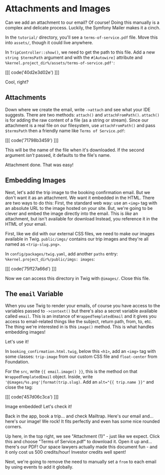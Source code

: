 # Attachments and Images

Can we add an attachment to our email? Of course! Doing this manually is a
complex and delicate process. Luckily, the Symfony Mailer makes it a cinch.

In the `tutorial/` directory, you'll see
a `terms-of-service.pdf` file. Move this into `assets/`, though it could live anywhere.

In `TripController::show()`, we need to get the path to this file. Add a new
`string $termsPath` argument and with the `#[Autowire]` attribute and
`%kernel.project_dir%/assets/terms-of-service.pdf'`:

[[[ code('40d2e3d02e') ]]]

Cool, right?

## Attachments

Down where we create the email, write `->attach` and
see what your IDE suggests. There are two methods: `attach()` and `attachFromPath()`.
`attach()` is for adding the raw content of a file (as a string or stream). Since
our attachment is a real file on our filesystem, use `attachFromPath()` and pass
`$termsPath` then a friendly name like `Terms of Service.pdf`:

[[[ code('71798b3459') ]]]

This will be the name of the file when it's downloaded.
If the second argument *isn't* passed, it defaults to the file's name.

Attachment done. That was easy!

## Embedding Images

Next, let's add the trip image to the booking confirmation email. But we don't want it
as an attachment. We want it embedded in the HTML. There are two ways to
do this: First, the standard web way: use an `<img>` tag with an absolute URL to the
image hosted on your site. But, we're going to be clever and embed the image
directly into the email. This is *like* an attachment, but isn't available for download
Instead, you reference it in the HTML of your email.

First, like we did with our external CSS files, we need to make our images
available in Twig. `public/imgs/` contains our trip images and they're all named as
`<trip-slug.png>`.

In `config/packages/twig.yaml`, add another `paths` entry:
`%kernel.project_dir%/public/imgs: images`:

[[[ code('75ff27a66d') ]]]

Now we can access this directory in Twig with `@images/`. Close this file.

## The `email` Variable

When you use Twig to render your emails, of course you have access to the variables
passed to `->context()` but there's also a secret variable available called `email`.
This is an instance of `WrappedTemplatedEmail` and it gives you access to
email-related things like the subject, return path, from, to, etc. The thing we're
interested in is this `image()` method. This is what handles embedding images!

Let's use it!

In `booking_confirmation.html.twig`, below this `<h1>`, add an `<img>` tag with
some classes: `trip-image` from our custom CSS file and `float-center` from Foundation.

For the `src`, write `{{ email.image() }}`, this is the method on that
`WrappedTemplatedEmail` object. Inside, write `'@images/%s.png'|format(trip.slug)`.
Add an `alt="{{ trip.name }}"` and close the tag:

[[[ code('457d06c3ca') ]]]

Image embedded! Let's check it!

Back in the app, book a trip... and check Mailtrap. Here's our email and... here's our
image! We rock! It fits perfectly and even has some nice rounded corners.

Up here, in the top right, we see "Attachment (1)" - just like we expect. Click this and
choose "Terms of Service.pdf" to download it. Open it up and... there's our PDF!
Our space lawyers actually made this document fun - and it only cost us 500 credits/hour!
Investor credits well spent!

Next, we're going to remove the need to manually set a `from` to each email by using
events to add it globally.
